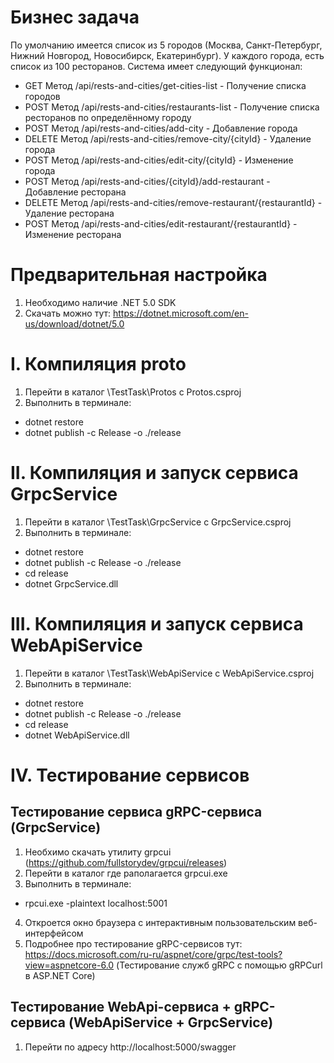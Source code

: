 # Бизнес задача
По умолчанию имеется список из 5 городов (Москва, Cанкт-Петербург, Нижний Новгород, Новосибирск, Екатеринбург).
У каждого города, есть список из 100 ресторанов.
Система имеет следующий функционал:
- GET Метод /api/rests-and-cities/get-cities-list - Получение списка городов
- POST Метод /api/rests-and-cities/restaurants-list - Получение списка ресторанов по определённому городу
- POST Метод /api/rests-and-cities/add-city - Добавление города
- DELETE Метод /api/rests-and-cities/remove-city/{cityId} - Удаление города
- POST Метод /api/rests-and-cities/edit-city/{cityId} - Изменение города
- POST Метод /api/rests-and-cities/{cityId}/add-restaurant - Добавление ресторана
- DELETE Метод /api/rests-and-cities/remove-restaurant/{restaurantId} - Удаление ресторана
- POST Метод /api/rests-and-cities/edit-restaurant/{restaurantId} - Изменение ресторана

# Предварительная настройка
1. Необходимо наличие .NET 5.0 SDK
2. Скачать можно тут: https://dotnet.microsoft.com/en-us/download/dotnet/5.0

# I. Компиляция proto
1. Перейти в каталог \TestTask\Protos с Protos.csproj
2. Выполнить в терминале:
- dotnet restore
- dotnet publish -c Release -o ./release

# II. Компиляция и запуск сервиса GrpcService
1. Перейти в каталог \TestTask\GrpcService с GrpcService.csproj
2. Выполнить в терминале:
- dotnet restore
- dotnet publish -c Release -o ./release
- cd release
- dotnet GrpcService.dll

# III. Компиляция и запуск сервиса WebApiService
1. Перейти в каталог \TestTask\WebApiService с WebApiService.csproj
2. Выполнить в терминале:
- dotnet restore
- dotnet publish -c Release -o ./release
- cd release
- dotnet WebApiService.dll

# IV. Тестирование сервисов

## Тестирование сервиса gRPC-сервиса (GrpcService)
1. Необхимо скачать утилиту grpcui (https://github.com/fullstorydev/grpcui/releases)
2. Перейти в каталог где раполагается grpcui.exe
3. Выполнить в терминале:
- rpcui.exe -plaintext localhost:5001
4. Откроется окно браузера с интерактивным пользовательским веб-интерфейсом
5. Подробнее про тестирование gRPC-сервисов тут: 
https://docs.microsoft.com/ru-ru/aspnet/core/grpc/test-tools?view=aspnetcore-6.0
(Тестирование служб gRPC с помощью gRPCurl в ASP.NET Core)

## Тестирование WebApi-сервиса + gRPC-сервиса (WebApiService + GrpcService)
1. Перейти по адресу http://localhost:5000/swagger